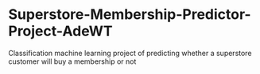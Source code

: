 # Superstore-Membership-Predictor-Project-AdeWT
Classification machine learning project of predicting whether a superstore customer will buy a membership or not
